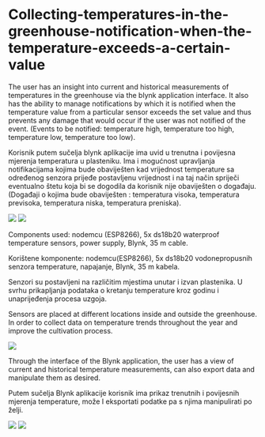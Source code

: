 # Collecting-temperatures-in-the-greenhouse-notification-when-the-temperature-exceeds-a-certain-value

The user has an insight into current and historical measurements of temperatures in the greenhouse via the blynk application interface. It also has the ability to manage notifications by which it is notified when the temperature value from a particular sensor exceeds the set value and thus prevents any damage that would occur if the user was not notified of the event. (Events to be notified: temperature high, temperature too high, temperature low, temperature too low).

Korisnik putem sučelja blynk aplikacije ima uvid u trenutna i povijesna mjerenja temperatura u plasteniku. Ima i mogućnost upravljanja notifikacijama kojima bude obaviješten  kad vrijednost temperature sa određenog senzora prijeđe postavljenu vrijednost i na taj način spriječi eventualno štetu koja bi se dogodila da korisnik nije obaviješten o događaju. (Događaji o kojima bude obaviješten : temperatura visoka, temperatura previsoka, temperatura niska, temperatura preniska).

![](Images/Slika%20(6).jpg)
![](Images/Slika%20(8).jpg)

Components used: nodemcu (ESP8266), 5x ds18b20 waterproof temperature sensors, power supply, Blynk, 35 m cable.

Korištene komponente: nodemcu(ESP8266), 5x ds18b20 vodonepropusnih senzora temperature, napajanje, Blynk, 35 m kabela.

Senzori su postavljeni na različitim mjestima unutar i izvan plastenika. U svrhu prikapljanja podataka o kretanju temperature kroz godinu i unaprijeđenja procesa uzgoja. 

Sensors are placed at different locations inside and outside the greenhouse. In order to collect data on temperature trends throughout the year and improve the cultivation process.

![](Images/Slika%20(7).jpg)

Through the interface of the Blynk application, the user has a view of current and historical temperature measurements, can also export data and manipulate them as desired.

Putem sučelja Blynk aplikacije korisnik ima prikaz trenutnih i povijesnih mjerenja temperature, može I eksportati podatke pa s njima manipulirati po želji. 

![](Images/Slika10.jpeg)
![](Images/Slika11.jpeg)
